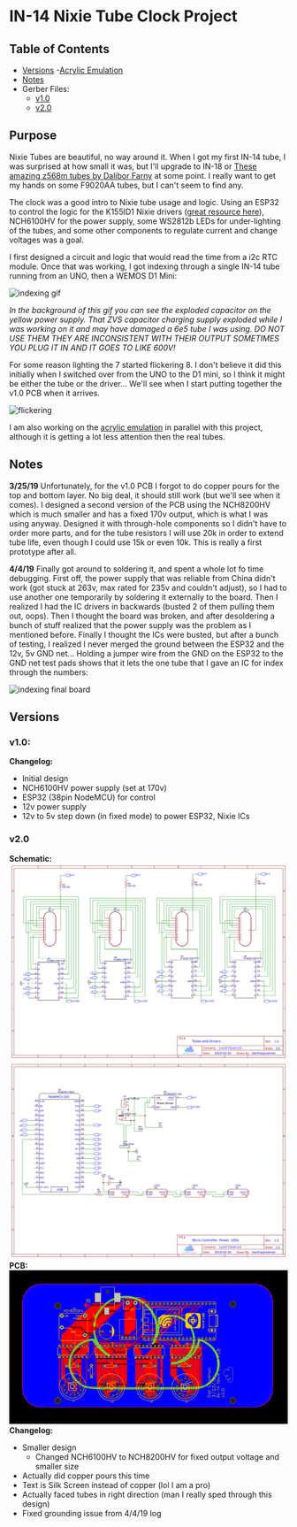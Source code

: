 # IN-14 Nixie Tube Clock Project

## Table of Contents
- [Versions](#Versions)
    -[Acrylic Emulation](acrylic)
- [Notes](#Notes)
- Gerber Files:
    - [v1.0](pcbV1.0)
    - [v2.0](pcbV2.0)

## Purpose

Nixie Tubes are beautiful, no way around it. When I got my first IN-14 tube, I was surprised at how small it was, but I'll upgrade to IN-18 or [These amazing z568m tubes by Dalibor Farny](https://daliborfarny.com/product/rz568m-nixie-tube/) at some point. I really want to get my hands on some F9020AA tubes, but I can't seem to find any.

The clock was a good intro to Nixie tube usage and logic. Using an ESP32 to control the logic for the K155ID1 Nixie drivers ([great resource here](https://archive.fo/euOg7)), NCH6100HV for the power supply, some WS2812b LEDs for under-lighting of the tubes, and some other components to regulate current and change voltages was a goal.

I first designed a circuit and logic that would read the time from a i2c RTC module. Once that was working, I got indexing through a single IN-14 tube running from an UNO, then a WEMOS D1 Mini:

![indexing gif](media/in-14indexing.gif)

_In the background of this gif you can see the exploded capacitor on the yellow power supply. That ZVS capacitor charging supply exploded while I was working on it and may have damaged a 6e5 tube I was using. DO NOT USE THEM THEY ARE INCONSISTENT WITH THEIR OUTPUT SOMETIMES YOU PLUG IT IN AND IT GOES TO LIKE 600V!_

For some reason lighting the 7 started flickering 8. I don't believe it did this initially when I switched over from the UNO to the D1 mini, so I think it might be either the tube or the driver... We'll see when I start putting together the v1.0 PCB when it arrives.

![flickering](media/7flickering8.gif)

I am also working on the [acrylic emulation](acrylic) in parallel with this project, although it is getting a lot less attention then the real tubes.

## Notes

**3/25/19**
Unfortunately, for the v1.0 PCB I forgot to do copper pours for the top and bottom layer. No big deal, it should still work (but we'll see when it comes). I designed a second version of the PCB using the NCH8200HV which is much smaller and has a fixed 170v output, which is what I was using anyway. Designed it with through-hole components so I didn't have to order more parts, and for the tube resistors I will use 20k in order to extend tube life, even though I could use 15k or even 10k. This is really a first prototype after all.

**4/4/19**
Finally got around to soldering it, and spent a whole lot fo time debugging. First off, the power supply that was reliable from China didn't work (got stuck at 263v, max rated for 235v and couldn't adjust), so I had to use another one temporarily by soldering it externally to the board. Then I realized I had the IC drivers in backwards (busted 2 of them pulling them out, oops). Then I thought the board was broken, and after desoldering a bunch of stuff realized that the power supply was the problem as I mentioned before. Finally I thought the ICs were busted, but after a bunch of testing, I realized I never merged the ground between the ESP32 and the 12v, 5v GND net... Holding a jumper wire from the GND on the ESP32 to the GND net test pads shows that it lets the one tube that I gave an IC for index through the numbers:

![indexing final board](media/v1Indexing.gif)

## Versions

### v1.0:
**Changelog:**
- Initial design
- NCH6100HV power supply (set at 170v)
- ESP32 (38pin NodeMCU) for control
- 12v power supply
- 12v to 5v step down (in fixed mode) to power ESP32, Nixie ICs

### v2.0

**Schematic:**
![Clock Schematic sheet 1](media/v2.0sp1.png)
![Clock Schematic sheet 2](media/v2.0sp2.png)
**PCB:**
![Clock PCB Design](media/v2.0pcb.png)
**Changelog:**
- Smaller design
    - Changed NCH6100HV to NCH8200HV for fixed output voltage and smaller size
- Actually did copper pours this time
- Text is Silk Screen instead of copper (lol I am a pro)
- Actually faced tubes in right direction (man I really sped through this design)
- Fixed grounding issue from 4/4/19 log
